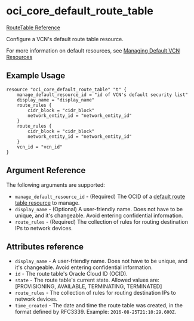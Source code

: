 # oci\_core\_default\_route\_table

[RouteTable Reference][e98ebc48]

  [e98ebc48]: https://docs.us-phoenix-1.oraclecloud.com/api/#/en/iaas/20160918/RouteTable/ "RouteTableReference"

Configure a VCN's default route table resource.

For more information on default resources, see [Managing Default VCN Resources](https://github.com/oracle/terraform-provider-oci/blob/master/docs/Managing%20Default%20Resources.md)
## Example Usage

```
resource "oci_core_default_route_table" "t" {
    manage_default_resource_id = "id of VCN's default security list"
    display_name = "display_name"
    route_rules {
        cidr_block = "cidr_block"
        network_entity_id = "network_entity_id"
    }
    route_rules {
        cidr_block = "cidr_block"
        network_entity_id = "network_entity_id"
    }
    vcn_id = "vcn_id"
}
```

## Argument Reference

The following arguments are supported:

* `manage_default_resource_id` - (Required) The OCID of a [default route table resource](https://github.com/oracle/terraform-provider-oci/blob/master/docs/Managing%20Default%20Resources.md) to manage.
* `display_name` - (Optional) A user-friendly name. Does not have to be unique, and it's changeable. Avoid entering confidential information.
* `route_rules` - (Required) The collection of rules for routing destination IPs to network devices.

## Attributes reference

* `display_name` - A user-friendly name. Does not have to be unique, and it's changeable. Avoid entering confidential information.
* `id` - The route table's Oracle Cloud ID (OCID).
* `state` - The route table's current state. Allowed values are: [PROVISIONING, AVAILABLE, TERMINATING, TERMINATED]
* `route_rules` - The collection of rules for routing destination IPs to network devices.
* `time_created` - The date and time the route table was created, in the format defined by RFC3339. Example: `2016-08-25T21:10:29.600Z`.
